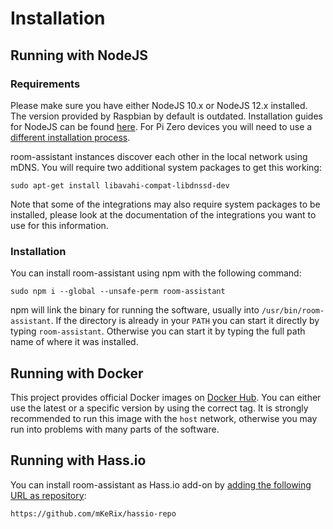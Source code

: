 # Installation

## Running with NodeJS

### Requirements

Please make sure you have either NodeJS 10.x or NodeJS 12.x installed. The version provided by Raspbian by default is outdated.
Installation guides for NodeJS can be found [here](https://nodejs.org/en/download/package-manager/#debian-and-ubuntu-based-linux-distributions). For Pi Zero devices you will need to use a [different installation process](https://github.com/sdesalas/node-pi-zero#vlts).

room-assistant instances discover each other in the local network using mDNS. You will require two additional system packages to get this working:

```shell script
sudo apt-get install libavahi-compat-libdnssd-dev
```

Note that some of the integrations may also require system packages to be installed, please look at the documentation of the integrations you want to use for this information.

### Installation

You can install room-assistant using npm with the following command:

```shell script
sudo npm i --global --unsafe-perm room-assistant
```

npm will link the binary for running the software, usually into `/usr/bin/room-assistant`.
If the directory is already in your `PATH` you can start it directly by typing `room-assistant`. Otherwise you can start it by typing the full path name of where it was installed.

## Running with Docker

This project provides official Docker images on [Docker Hub](https://hub.docker.com/r/mkerix/room-assistant/). You can either use the latest or a specific version by using the correct tag. It is strongly recommended to run this image with the `host` network, otherwise you may run into problems with many parts of the software.

## Running with Hass.io

You can install room-assistant as Hass.io add-on by [adding the following URL as repository](https://www.home-assistant.io/hassio/installing_third_party_addons/):

`https://github.com/mKeRix/hassio-repo`
